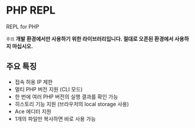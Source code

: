 # PHP REPL
REPL for PHP

`주의` **개발 환경에서만 사용하기 위한 라이브러리입니다. 절대로 오픈된 환경에서 사용하지 마십시오.**

## 주요 특징

* 접속 허용 IP 제한
* 멀티 PHP 버전 지원 (CLI 모드)
* 한 번에 여러 PHP 버전의 실행 결과를 확인 가능 
* 히스토리 기능 지원 (브라우저의 local storage 사용)
* Ace 에디터 지원
* 1개의 파일만 복사하면 바로 사용 가능